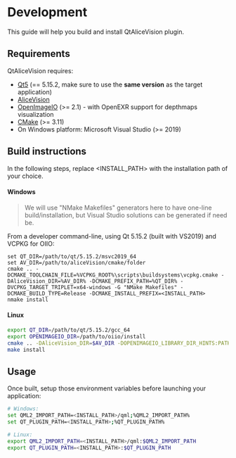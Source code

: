 # Development
This guide will help you build and install QtAliceVision plugin.

## Requirements
QtAliceVision requires:
* [Qt5](https://www.qt.io/) (== 5.15.2, make sure to use the **same version** as the target application)
* [AliceVision](https://github.com/aliceVision/AliceVision)
* [OpenImageIO](https://github.com/https://github.com/OpenImageIO/oiio) (>= 2.1) - with OpenEXR support for depthmaps visualization
* [CMake](https://cmake.org/) (>= 3.11)
* On Windows platform: Microsoft Visual Studio (>= 2019)


## Build instructions

In the following steps, replace <INSTALL_PATH> with the installation path of your choice.


#### Windows
> We will use "NMake Makefiles" generators here to have one-line build/installation,
but Visual Studio solutions can be generated if need be.

From a developer command-line, using Qt 5.15.2 (built with VS2019) and VCPKG for OIIO:
```
set QT_DIR=/path/to/qt/5.15.2/msvc2019_64
set AV_DIR=/path/to/aliceVision/cmake/folder
cmake .. -DCMAKE_TOOLCHAIN_FILE=%VCPKG_ROOT%\scripts\buildsystems\vcpkg.cmake -DAliceVision_DIR=%AV_DIR% -DCMAKE_PREFIX_PATH=%QT_DIR% -DVCPKG_TARGET_TRIPLET=x64-windows -G "NMake Makefiles" -DCMAKE_BUILD_TYPE=Release -DCMAKE_INSTALL_PREFIX=<INSTALL_PATH> 
nmake install
```

#### Linux

```bash
export QT_DIR=/path/to/qt/5.15.2/gcc_64
export OPENIMAGEIO_DIR=/path/to/oiio/install
cmake .. -DAliceVision_DIR=$AV_DIR -DOPENIMAGEIO_LIBRARY_DIR_HINTS:PATH=$OPENIMAGEIO_DIR/lib/ -DOPENIMAGEIO_INCLUDE_DIR:PATH=$OPENIMAGEIO_DIR/include/ -DCMAKE_PREFIX_PATH=$QT_DIR -DCMAKE_INSTALL_PREFIX=<INSTALL_PATH> -DCMAKE_BUILD_TYPE=Release
make install
```

## Usage
Once built, setup those environment variables before launching your application:

```bash
# Windows:
set QML2_IMPORT_PATH=<INSTALL_PATH>/qml;%QML2_IMPORT_PATH%
set QT_PLUGIN_PATH=<INSTALL_PATH>;%QT_PLUGIN_PATH%

# Linux:
export QML2_IMPORT_PATH=<INSTALL_PATH>/qml:$QML2_IMPORT_PATH
export QT_PLUGIN_PATH=<INSTALL_PATH>:$QT_PLUGIN_PATH
```
